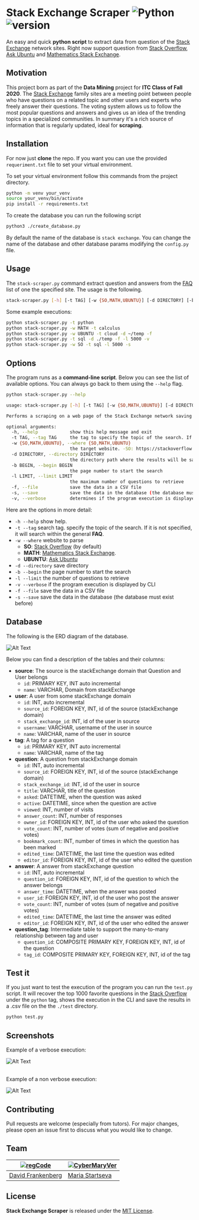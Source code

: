 # Stack Exchange Scraper ![Python](https://img.shields.io/badge/python-v3.6+-blue.svg) ![version](https://img.shields.io/badge/version-1.1.0-green)

An easy and quick **python script** to extract data from question of the 
[Stack Exchange](https://stackexchange.com/) network sites. Right now support question from 
[Stack Overflow](https://stackoverflow.com/), [Ask Ubuntu](https://askubuntu.com/) 
and [Mathematics Stack Exchange](https://math.stackexchange.com/).

## Motivation
This project born as part of the **Data Mining** project for **ITC Class of Fall 2020**. The [Stack Exchange](https://stackexchange.com/) 
family sites are a meeting point between people who have questions on a related topic and other users and experts who freely answer their questions. 
The voting system allows us to follow the most popular questions and answers and gives us an idea of the trending topics in a specialized communities.
In summary it's a rich source of information that is regularly updated, ideal for **scraping**.

## Installation

For now just **clone** the repo. If you want you can use the provided `requeriment.txt` file to set your virtual environment.

To set your virtual environment follow this commands from the project directory.

```bash
python -m venv your_venv
source your_venv/bin/activate
pip install -r requirements.txt
```

To create the database you can run the following script

```bash
python3 ./create_database.py
```

By default the name of the database is `stack exchange`. 
You can change the name of the database and other database params modifying the `config.py` file.
## Usage

The `stack-scraper.py` command extract question and answers from the [FAQ](https://en.wikipedia.org/wiki/FAQ) list of one  the specified site. The usage is the following.

```bash
stack-scraper.py [-h] [-t TAG] [-w {SO,MATH,UBUNTU}] [-d DIRECTORY] [-b BEGIN] [-l LIMIT] [-f] [-s] [-v]
```

Some example executions:

```bash
python stack-scraper.py -t python
python stack-scraper.py -w MATH -t calculus
python stack-scraper.py -w UBUNTU -t cloud -d ~/temp -f
python stack-scraper.py -t sql -d ./temp -f -l 5000 -v
python stack-scraper.py -w SO -t sql -l 5000 -s
```

## Options

The program runs as a **command-line script**. Below you can see the list of available options. 
You can always go back to them using the `--help` flag.

```bash
python stack-scraper.py --help

usage: stack-scraper.py [-h] [-t TAG] [-w {SO,MATH,UBUNTU}] [-d DIRECTORY] [-b BEGIN] [-l LIMIT] [-f] [-s] [-v]

Performs a scraping on a web page of the Stack Exchange network saving the information of the questions in a csv file

optional arguments:
  -h, --help            show this help message and exit
  -t TAG, --tag TAG     the tag to specify the topic of the search. If it is not specified, it will search within the general FAQ
  -w {SO,MATH,UBUNTU}, --where {SO,MATH,UBUNTU}
                        the target website. -SO: https://stackoverflow.com -MATH: https://math.stackexchange.com -UBUNTU: https://askubuntu.com
  -d DIRECTORY, --directory DIRECTORY
                        the directory path where the results will be saved. If it does not exist, it will be created
  -b BEGIN, --begin BEGIN
                        the page number to start the search
  -l LIMIT, --limit LIMIT
                        the maximum number of questions to retrieve
  -f, --file            save the data in a CSV file
  -s, --save            save the data in the database (the database must exist before)
  -v, --verbose         determines if the program execution is displayed by CLI
```

Here are the options in more detail:

- `-h --help` show help.
- `-t --tag` search tag. specify the topic of the search. If it is not specified, it will search within the general **FAQ**.
- `-w --where` website to parse 
    - **SO**: [Stack Overflow](https://stackoverflow.com/) (by default)
    - **MATH**: [Mathematics Stack Exchange](https://math.stackexchange.com/).
    - **UBUNTU**: [Ask Ubuntu](https://askubuntu.com/) 
- `-d --directory` save directory 
- `-b --begin` the page number to start the search
- `-l --limit` the number of questions to retrieve
- `-v --verbose` if the program execution is displayed by CLI
- `-f --file` save the data in a CSV file
- `-s --save` save the data in the database (the database must exist before)


## Database
The following is the ERD diagram of the database.

![Alt Text](img/erd-diagram.gif)

Below you can find a description of the tables and their columns:
- **source**: The source is the stackExchange domain that Question and User belongs
    - `id`: PRIMARY KEY, INT auto incremental
    - `name`: VARCHAR, Domain from stackExchange
- **user**: A user from some stackExchange domain
    - `id`: INT, auto incremental
    - `source_id`: FOREIGN KEY, INT, id of the source (stackExchange domain)
    - `stack_exchange_id`: INT, id of the user in source
    - `username`: VARCHAR, username of the user in source
    - `name`: VARCHAR, name of the user in source
- **tag**: A tag for a question
    - `id`: PRIMARY KEY, INT auto incremental
    - `name`: VARCHAR, name of the tag
- **question**: A question from stackExchange domain
    - `id`: INT, auto incremental
    - `source_id`: FOREIGN KEY, INT, id of the source (stackExchange domain)
    - `stack_exchange_id`: INT, id of the user in source
    - `title`: VARCHAR, title of the question
    - `asked`: DATETIME, when the question was asked
    - `active`: DATETIME, since when the question are active
    - `viewed`: INT, number of visits
    - `answer_count`: INT, number of responses
    - `owner_id`: FOREIGN KEY, INT, id of the user who asked the question
    - `vote_count`: INT, number of votes (sum of negative and positive votes)
    - `bookmark_count`: INT, number of times in which the question has been marked
    - `edited_time`: DATETIME, the last time the question was edited
    - `editor_id`: FOREIGN KEY, INT, id of the user who edited the question
- **answer**: A answer from stackExchange question
    - `id`: INT, auto incremental
    - `question_id`: FOREIGN KEY, INT, id of the question to which the answer belongs
    - `answer_time`: DATETIME, when the answer was posted
    - `user_id`: FOREIGN KEY, INT, id of the user who post the answer
    - `vote_count`: INT, number of votes (sum of negative and positive votes)
    - `edited_time`: DATETIME, the last time the answer was edited
    - `editor_id`: FOREIGN KEY, INT, id of the user who edited the answer
- **question_tag**: Intermediate table to support the many-to-many relationship between tag and user
    - `question_id`: COMPOSITE PRIMARY KEY, FOREIGN KEY, INT, id of the question
    - `tag_id`: COMPOSITE PRIMARY KEY, FOREIGN KEY, INT, id of the tag

## Test it
If you just want to test the execution of the program you can run the `test.py` script. 
It will recover the top 1000 favorite questions in the [Stack Overflow](https://stackoverflow.com/) under the `python` tag, 
shows the execution in the CLI and save the results in a .csv file on the the `./test` directory.

```bash
python test.py
```
## Screenshots

Example of a verbose execution:

![Alt Text](img/verbose-execution.gif)

\
Example of a non verbose execution:

![Alt Text](img/non-verbose-execution.gif)

## Contributing
Pull requests are welcome (especially from tutors). For major changes, please open an issue first to discuss what you would like to change.

## Team

[![regCode](https://avatars1.githubusercontent.com/u/18012903?s=460&u=b0300754272e701a5057c9b0c360fcd8fc51c0c1)](https://github.com/regCode)  | [![CyberMaryVer](https://avatars3.githubusercontent.com/u/66170525?s=40&v=7)](https://github.com/CyberMaryVer)
---|---
[David Frankenberg](https://github.com/regCode) | [Maria Startseva](https://github.com/CyberMaryVer)

## License
**Stack Exchange Scraper** is released under the [MIT License](http://www.opensource.org/licenses/MIT).
